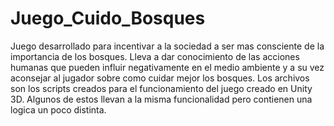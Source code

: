 # Juego_Cuido_Bosques
Juego desarrollado para incentivar a la sociedad a ser mas consciente de la importancia de los bosques. Lleva a dar conocimiento de las acciones humanas que pueden influir negativamente en el medio ambiente y a su vez aconsejar al jugador sobre como cuidar mejor los bosques.
Los archivos son los scripts creados para el funcionamiento del juego creado en Unity 3D. Algunos de estos llevan a la misma funcionalidad pero contienen una logica un poco distinta.
